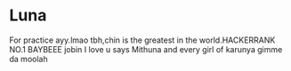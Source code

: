 # Luna
For practice
ayy.lmao
tbh,chin is the greatest in the world.HACKERRANK NO.1 BAYBEEE
jobin I love u says Mithuna and every girl of karunya
gimme da moolah
